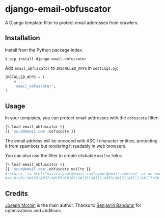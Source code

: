 django-email-obfuscator
=======================

A Django template filter to protect email addresses from crawlers.

Installation
------------

Install from the Python package index:

    $ pip install django-email-obfuscator

Add `email_obfuscator` to `INSTALLED_APPS` in `settings.py`:

```python
INSTALLED_APPS = (
    # ...
    'email_obfuscator',
)
```

Usage
-----

In your templates, you can protect email addresses with the `obfuscate`
filter:

```python
{% load email_obfuscator %}
{{ 'your@email.com'|obfuscate }}
```

The email address will be encoded with ASCII character entities, protecting it
from spambots but rendering it readably in web browsers.

You can also use the filter to create clickable `mailto` links:

```python
{% load email_obfuscator %}
{{ 'your@email.com'|obfuscate_mailto }}
#returns '<a href="mailto:your@email.com">your@email.com</a>' as an encoded string like
#<a href="&#109;&#97;&#105;&#108;&#116;&#111;&#58;&#121;&#111;&#117;&#114;&#64;&#101;&#109;&#97;&#105;&#108;&#46;&#99;&#111;&#109;">&#121;&#111;&#117;&#114;&#64;&#101;&#109;&#97;&#105;&#108;&#46;&#99;&#111;&#109;</a>
```

Credits
-------

[Joseph Mornin](http://www.mornin.org/) is the main author. Thanks to 
[Benjamin Banduhn](http://www.banduhn.com/) for optimizations and additions.
